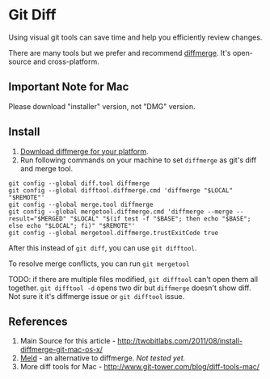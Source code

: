 # Git Diff

Using visual git tools can save time and help you efficiently review changes.

There are many tools but we prefer and recommend [diffmerge](http://www.sourcegear.com/diffmerge/downloads.php). It's open-source and cross-platform.

## Important Note for Mac

Please download "installer" version, not "DMG" version.

## Install

1. [Download diffmerge for your platform](http://www.sourcegear.com/diffmerge/downloads.php).
2. Run following commands on your machine to set `diffmerge` as git's diff and merge tool.

```
git config --global diff.tool diffmerge
git config --global difftool.diffmerge.cmd 'diffmerge "$LOCAL" "$REMOTE"'
git config --global merge.tool diffmerge
git config --global mergetool.diffmerge.cmd 'diffmerge --merge --result="$MERGED" "$LOCAL" "$(if test -f "$BASE"; then echo "$BASE"; else echo "$LOCAL"; fi)" "$REMOTE"'
git config --global mergetool.diffmerge.trustExitCode true
```

After this instead of `git diff`, you can use `git difftool`.

To resolve merge conflicts, you can run `git mergetool`

TODO: if there are multiple files modified, `git difftool` can't open them all together. `git difftool -d` opens two dir but `diffmerge` doesn't show diff. Not sure it it's diffmerge issue or `git difftool` issue.

## References

1. Main Source for this article - http://twobitlabs.com/2011/08/install-diffmerge-git-mac-os-x/
2. [Meld](http://meldmerge.org/) - an alternative to diffmerge. *Not tested yet.*
3. More diff tools for Mac - http://www.git-tower.com/blog/diff-tools-mac/

